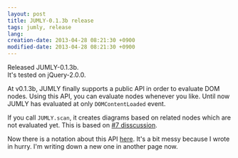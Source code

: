 ```yaml
---
layout: post
title: JUMLY-0.1.3b release
tags: jumly, release
lang: 
creation-date: 2013-04-28 08:21:30 +0900
modified-date: 2013-04-28 08:21:30 +0900
---
```

Released JUMLY-0.1.3b.  
It's tested on jQuery-2.0.0.

At v0.1.3b, JUMLY finally supports a public API in order to evaluate DOM nodes.
Using this API, you can evaluate nodes whenever you like.
Until now JUMLY has evaluated at only `DOMContentLoaded` event.

If you call `JUMLY.scan`, it creates diagrams based on related nodes which are not evaluated yet. This is based on [#7 disscussion](https://github.com/tmtk75/jumly/pull/7).

Now there is a notation about this API [here](http://jumly.herokuapp.com/reference#_api). It's a bit messy because I wrote in hurry.
I'm writing down a new one in another page now.
